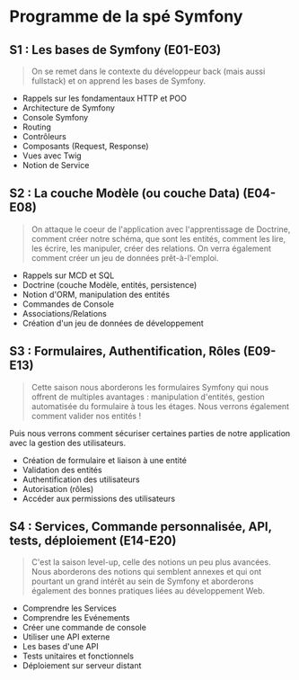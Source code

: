 # Programme de la spé Symfony

## S1 : Les bases de Symfony (E01-E03)

> On se remet dans le contexte du développeur back (mais aussi fullstack) et on apprend les bases de Symfony.

- Rappels sur les fondamentaux HTTP et POO
- Architecture de Symfony
- Console Symfony
- Routing
- Contrôleurs
- Composants (Request, Response)
- Vues avec Twig
- Notion de Service

## S2 : La couche Modèle (ou couche Data) (E04-E08)

> On attaque le coeur de l'application avec l'apprentissage de Doctrine, comment créer notre schéma, que sont les entités, comment les lire, les écrire, les manipuler, créer des relations. On verra également comment créer un jeu de données prêt-à-l'emploi.

- Rappels sur MCD et SQL
- Doctrine (couche Modèle, entités, persistence)
- Notion d'ORM, manipulation des entités
- Commandes de Console
- Associations/Relations
- Création d'un jeu de données de développement

## S3 : Formulaires, Authentification, Rôles (E09-E13)

> Cette saison nous aborderons les formulaires Symfony qui nous offrent de multiples avantages : manipulation d'entités, gestion automatisée du formulaire à tous les étages. Nous verrons également comment valider nos entités !

Puis nous verrons comment sécuriser certaines parties de notre application avec la gestion des utilisateurs.

- Création de formulaire et liaison à une entité
- Validation des entités
- Authentification des utilisateurs
- Autorisation (rôles)
- Accéder aux permissions des utilisateurs

## S4 : Services, Commande personnalisée, API, tests, déploiement (E14-E20)

> C'est la saison level-up, celle des notions un peu plus avancées. Nous aborderons des notions qui semblent annexes et qui ont pourtant un grand intérêt au sein de Symfony et aborderons également des bonnes pratiques liées au développement Web.

- Comprendre les Services
- Comprendre les Evénements
- Créer une commande de console
- Utiliser une API externe
- Les bases d'une API
- Tests unitaires et fonctionnels
- Déploiement sur serveur distant
